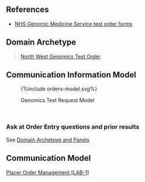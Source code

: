 ## References

- [NHS Genomic Medicine Service test order forms](https://www.england.nhs.uk/publication/nhs-genomic-medicine-service-test-order-forms/)

## Domain Archetype

> [North West Genomics Test Order](Questionnaire-GenomicTestOrder.html)

## Communication Information Model

<figure>
{%include orders-model.svg%}
<p id="fX.X.X.X-X" class="figureTitle">Genomics Test Request Model</p>
</figure>
<br clear="all">

### Ask at Order Entry questions and prior results

See [Domain Archetpye and Panels](DDD-Overview.html#domain-archetype-and-panels)

## Communication Model  

[Placer Order Management [LAB-1]](LAB-1.html)
